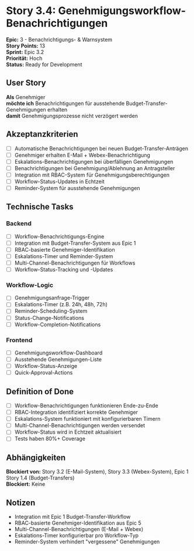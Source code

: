 # Story 3.4: Genehmigungsworkflow-Benachrichtigungen

**Epic:** 3 - Benachrichtigungs- & Warnsystem  
**Story Points:** 13  
**Sprint:** Epic 3.2  
**Priorität:** Hoch  
**Status:** Ready for Development

## User Story

**Als** Genehmiger  
**möchte ich** Benachrichtigungen für ausstehende Budget-Transfer-Genehmigungen erhalten  
**damit** Genehmigungsprozesse nicht verzögert werden

## Akzeptanzkriterien

- [ ] Automatische Benachrichtigungen bei neuen Budget-Transfer-Anträgen
- [ ] Genehmiger erhalten E-Mail + Webex-Benachrichtigung
- [ ] Eskalations-Benachrichtigungen bei überfälligen Genehmigungen
- [ ] Benachrichtigungen bei Genehmigung/Ablehnung an Antragsteller
- [ ] Integration mit RBAC-System für Genehmigungsberechtigungen
- [ ] Workflow-Status-Updates in Echtzeit
- [ ] Reminder-System für ausstehende Genehmigungen

## Technische Tasks

### Backend
- [ ] Workflow-Benachrichtigungs-Engine
- [ ] Integration mit Budget-Transfer-System aus Epic 1
- [ ] RBAC-basierte Genehmiger-Identifikation
- [ ] Eskalations-Timer und Reminder-System
- [ ] Multi-Channel-Benachrichtigungen für Workflows
- [ ] Workflow-Status-Tracking und -Updates

### Workflow-Logic
- [ ] Genehmigungsanfrage-Trigger
- [ ] Eskalations-Timer (z.B. 24h, 48h, 72h)
- [ ] Reminder-Scheduling-System
- [ ] Status-Change-Notifications
- [ ] Workflow-Completion-Notifications

### Frontend
- [ ] Genehmigungsworkflow-Dashboard
- [ ] Ausstehende Genehmigungen-Liste
- [ ] Workflow-Status-Anzeige
- [ ] Quick-Approval-Actions

## Definition of Done

- [ ] Workflow-Benachrichtigungen funktionieren Ende-zu-Ende
- [ ] RBAC-Integration identifiziert korrekte Genehmiger
- [ ] Eskalations-System funktioniert mit konfigurierbaren Timern
- [ ] Multi-Channel-Benachrichtigungen werden versendet
- [ ] Workflow-Status wird in Echtzeit aktualisiert
- [ ] Tests haben 80%+ Coverage

## Abhängigkeiten

**Blockiert von:** Story 3.2 (E-Mail-System), Story 3.3 (Webex-System), Epic 1 Story 1.4 (Budget-Transfers)  
**Blockiert:** Keine

## Notizen

- Integration mit Epic 1 Budget-Transfer-Workflow
- RBAC-basierte Genehmiger-Identifikation aus Epic 5
- Multi-Channel-Benachrichtigungen (E-Mail + Webex)
- Eskalations-Timer konfigurierbar pro Workflow-Typ
- Reminder-System verhindert "vergessene" Genehmigungen